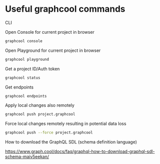 # Useful graphcool commands

CLI

Open Console for current project in browser

```sh
graphcool console
```

Open Playground for current project in browser

```sh
graphcool playground
```

Get a project ID/Auth token

```sh
graphcool status
```

Get endpoints

```sh
graphcool endpoints
```

Apply local changes also remotely

```sh
graphcool push project.graphcool
```

Force local changes remotely resulting in potential data loss

```sh
graphcool push --force project.graphcool
```

How to download the GraphQL SDL (schema definition language)

https://www.graph.cool/docs/faq/graphql-how-to-download-graphql-sdl-schema-maiv5eekan/
